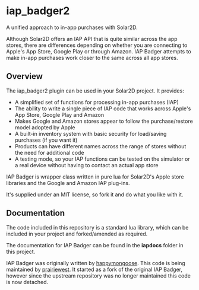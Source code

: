 # iap_badger2

A unified approach to in-app purchases with Solar2D.

Although Solar2D offers an IAP API that is quite similar across the app stores, there are differences depending on whether you are connecting to Apple's App Store, Google Play or through Amazon. IAP Badger attempts to make in-app purchases work closer to the same across all app stores.

## Overview

The iap_badger2 plugin can be used in your Solar2D project.  It provides:

* A simplified set of functions for processing in-app purchases (IAP)
* The ability to write a single piece of IAP code that works across Apple's App Store, Google Play and Amazon
* Makes Google and Amazon stores appear to follow the purchase/restore model adopted by Apple
* A built-in inventory system with basic security for load/saving purchases (if you want it)
* Products can have different names across the range of stores without the need for additional code
* A testing mode, so your IAP functions can be tested on the simulator or a real device without having to contact an actual app store

IAP Badger is wrapper class written in pure lua for Solar2D's Apple store libraries and the Google and Amazon IAP plug-ins.

It's supplied under an MIT license, so fork it and do what you like with it.

## Documentation

The code included in this repository is a standard lua library, which can be included in your project and forked/amended as required.

The documentation for IAP Badger can be found in the **iapdocs** folder in this project.

IAP Badger was originally written by [happymongoose](github.com/happymongoose). This code is being maintained by [prairiewest](https://github.com/prairiewest).  It started as a fork of the original IAP Badger, however since the upstream repository was no longer maintained this code is now detached.
